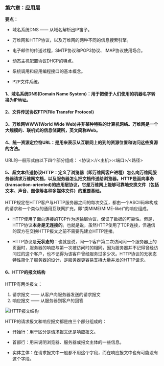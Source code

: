 ### 第六章：应用层

**要点：**

  - 域名系统DNS —— 从域名解析出IP笛子。
  
  - 万维网和HTTP协议，以及万维网的两种不同的信息搜索引擎。
  
  - 电子邮件的传送过程，SMTP协议和POP3协议、IMAP协议使用场合。
  
  - 动态主机配置协议DHCP的特点。
  
  - 系统调用和应用编程接口的基本概念。
  
  - P2P文件系统。
  
#### 1、域名系统DNS(Domain Name System)：用于把便于人们使用的机器名字转换为IP地址。

#### 2、文件传送协议FTP(File Transfer Protocol)

#### 3、万维网WWW(World Wide Web)并非某种特殊的计算机网络。万维网是一个大规模的、联机式的信息储藏所，英文简称Web。

#### 4、统一资源定位符URL：是用来表示从互联网上的到的资源位置和访问这些资源的方法。

   URL的一般形式由以下四个部分组成：
   <协议>://<主机>:<端口>/<路径>
   
 #### 5、超文本传送协议HTTP：定义了浏览器（即万维网客户进程）怎么向万维网服务器请求万维网文档，以及服务器怎么把文档传送给浏览器。HTTP是面向事务(transaction-oriented)的应用层协议，它是万维网上能够可靠地交换文件（包括文本、声音、图像等各种多媒体文件）的重要基础。
 
   HTTP规定在HTTP客户与HTTP服务器之间的每次交互，都由一个ASCII码串构成的请求和一个类似的通用互联网扩充，即“类MIME(MIME-like)”的响应组成。
   
   - HTTP使用了面向连接的TCP作为运输层协议，保证了数据的可靠性。但是，HTTP协议**本身是无连接的**。也就是说，虽然HTTP使用了TCP连接，但通信的双方在交换HTTP报文之前不需要先建立HTTP连接。
   
   - HTTP协议是**无状态的**：也就是说，同一个客户第二次访问同一个服务器上的页面时，服务器的响应与第一次被访问时的相同，因为服务器并不记得曾经访问过的这个客户，也不记得为该客户曾经服务过多少次。HTTP协议的无状态特性简化了服务器的设计，是服务器更容易支持大量并发的HTTP请求。
   
#### 6、HTTP的报文结构

   HTTP有两类报文：
   1. 请求报文 —— 从客户向服务器发送的请求报文
   2. 响应报文 —— 从服务器到客户的回答
   
   ![HTTP报文结构](https://github.com/chen-eugene/Interview/blob/master/image/qewrtsagb.png)
   
   HTTP的请求报文和响应报文都是由三个部分组成的：
   
   - 开始行：用于区分是请求报文还是响应报文。
   
   - 首部行：用来说明浏览器、服务器或报文主体的一些信息。
   
   - 实体主体：在请求报文中一般都不用这个字段，而在响应报文中也有可能没有这个字段。
   
   
   
   

